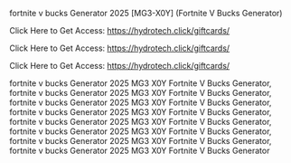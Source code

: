 fortnite v bucks Generator 2025 [MG3-X0Y] (Fortnite V Bucks Generator)

Click Here to Get Access: https://hydrotech.click/giftcards/

Click Here to Get Access: https://hydrotech.click/giftcards/

Click Here to Get Access: https://hydrotech.click/giftcards/

fortnite v bucks Generator 2025 MG3 X0Y Fortnite V Bucks Generator, fortnite v bucks Generator 2025 MG3 X0Y Fortnite V Bucks Generator, fortnite v bucks Generator 2025 MG3 X0Y Fortnite V Bucks Generator, fortnite v bucks Generator 2025 MG3 X0Y Fortnite V Bucks Generator, fortnite v bucks Generator 2025 MG3 X0Y Fortnite V Bucks Generator, fortnite v bucks Generator 2025 MG3 X0Y Fortnite V Bucks Generator, fortnite v bucks Generator 2025 MG3 X0Y Fortnite V Bucks Generator, fortnite v bucks Generator 2025 MG3 X0Y Fortnite V Bucks Generator
